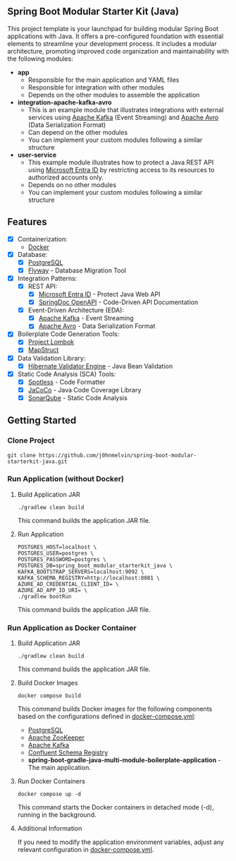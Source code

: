 ## Spring Boot Modular Starter Kit (Java)

This project template is your launchpad for building modular Spring Boot applications with Java. It offers a pre-configured foundation with essential elements to streamline your development process. It includes a modular architecture, promoting improved code organization and maintainability with the following modules:
- **app**
  - Responsible for the main application and YAML files
  - Responsible for integration with other modules
  - Depends on the other modules to assemble the application
- **integration-apache-kafka-avro**
  - This is an example module that illustrates integrations with external services using [Apache Kafka](https://kafka.apache.org) (Event Streaming) and [Apache Avro](https://avro.apache.org) (Data Serialization Format)
  - Can depend on the other modules
  - You can implement your custom modules following a similar structure
- **user-service**
  - This example module illustrates how to protect a Java REST API using [Microsoft Entra ID](https://learn.microsoft.com/en-us/azure/developer/java/spring-framework/spring-boot-starter-for-azure-active-directory-developer-guide?tabs=SpringCloudAzure5x) by restricting access to its resources to authorized accounts only.
  - Depends on no other modules
  - You can implement your custom modules following a similar structure

## Features

- [x] Containerization:
  - [Docker](https://www.docker.com)
- [x] Database:
  - [x] [PostgreSQL](https://www.postgresql.org/)
  - [x] [Flyway](https://flywaydb.org/documentation/usage/gradle/) - Database Migration Tool
- [x] Integration Patterns:
  - [x] REST API:
    - [x] [Microsoft Entra ID](https://learn.microsoft.com/en-us/azure/developer/java/spring-framework/spring-boot-starter-for-azure-active-directory-developer-guide?tabs=SpringCloudAzure5x) - Protect Java Web API
    - [x] [SpringDoc OpenAPI](https://springdoc.org) - Code-Driven API Documentation
  - [x] Event-Driven Architecture (EDA):
    - [x] [Apache Kafka](https://kafka.apache.org) - Event Streaming
    - [x] [Apache Avro](https://avro.apache.org) - Data Serialization Format
- [x] Boilerplate Code Generation Tools:
  - [x] [Project Lombok](https://hibernate.org/validator/)
  - [x] [MapStruct](https://mapstruct.org)
- [x] Data Validation Library:
  - [x] [Hibernate Validator Engine](https://hibernate.org/validator/) - Java Bean Validation
- [x] Static Code Analysis (SCA) Tools:
  - [x] [Spotless](https://github.com/diffplug/spotless) - Code Formatter
  - [x] [JaCoCo](https://github.com/jacoco/jacoco) - Java Code Coverage Library
  - [x] [SonarQube](https://plugins.gradle.org/plugin/org.sonarqube) - Static Code Analysis

## Getting Started

### Clone Project
```
git clone https://github.com/j0hnmelvin/spring-boot-modular-starterkit-java.git
```

### Run Application (without Docker)

1. Build Application JAR
    ```
    ./gradlew clean build
    ```
    This command builds the application JAR file.


2. Run Application
    ```
    POSTGRES_HOST=localhost \
    POSTGRES_USER=postgres \
    POSTGRES_PASSWORD=postgres \
    POSTGRES_DB=spring_boot_modular_starterkit_java \
    KAFKA_BOOTSTRAP_SERVERS=localhost:9092 \
    KAFKA_SCHEMA_REGISTRY=http://localhost:8081 \
    AZURE_AD_CREDENTIAL_CLIENT_ID= \
    AZURE_AD_APP_ID_URI= \
    ./gradlew bootRun
    ```
    This command builds the application JAR file.

### Run Application as Docker Container

1. Build Application JAR
    
    ```
    ./gradlew clean build
    ```
    This command builds the application JAR file.

    
2. Build Docker Images

    ```
    docker compose build
    ```
    This command builds Docker images for the following components based on the configurations defined in [docker-compose.yml](./docker-compose.yml):
    - [PostgreSQL](https://www.postgresql.org/)
    - [Apache ZooKeeper](https://zookeeper.apache.org)
    - [Apache Kafka](https://kafka.apache.org)
    - [Confluent Schema Registry](https://docs.confluent.io/platform/current/schema-registry/index.html)
    - **spring-boot-gradle-java-multi-module-boilerplate-application** - The main application.

 
3. Run Docker Containers

    ```
    docker compose up -d
    ```
    This command starts the Docker containers in detached mode (-d), running in the background.


4. Additional Information

   If you need to modify the application environment variables, adjust any relevant configuration in [docker-compose.yml](./docker-compose.yml).